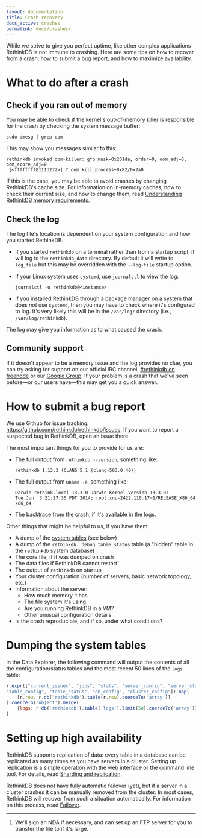```yaml
---
layout: documentation
title: Crash recovery
docs_active: crashes
permalink: docs/crashes/
---
```


While we strive to give you perfect uptime, like other complex applications RethinkDB is not immune to crashing. Here are some tips on how to recover from a crash, how to submit a bug report, and how to maximize availability.

# What to do after a crash

## Check if you ran out of memory

You may be able to check if the kernel's out-of-memory killer is responsible for the crash by checking the system message buffer:

```
sudo dmesg | grep oom
```

This may show you messages similar to this:

```
rethinkdb invoked oom-killer: gfp_mask=0x201da, order=0, oom_adj=0, oom_score_adj=0
 [<ffffffff8111d272>] ? oom_kill_process+0x82/0x2a0
```

If this is the case, you may be able to avoid crashes by changing RethinkDB's cache size. For information on in-memory caches, how to check their current size, and how to change them, read [Understanding RethinkDB memory requirements](/docs/memory-usage).

## Check the log

The log file's location is dependent on your system configuration and how you started RethinkDB.

* If you started `rethinkdb` on a terminal rather than from a startup script, it will log to the `rethinkdb_data` directory. By default it will write to `log_file` but this may be overridden with the `--log-file` startup option.

* If your Linux system uses `systemd`, use `journalctl` to view the log:

    `journalctl -u rethinkdb@<instance>`

* If you installed RethinkDB through a package manager on a system that does *not* use `systemd`, then you may have to check where it's configured to log. It's very likely this will be in the `/var/log/` directory (i.e., `/var/log/rethinkdb`).

The log may give you information as to what caused the crash.

## Community support

If it doesn't appear to be a memory issue and the log provides no clue, you can try asking for support on our official IRC channel, [#rethinkdb on freenode](http://webchat.freenode.net/?channels=#rethinkdb) or our [Google Group](http://groups.google.com/group/rethinkdb). If your problem is a crash that we've seen before&mdash;or our users have&mdash;this may get you a quick answer.

# How to submit a bug report

We use Github for issue tracking: <https://github.com/rethinkdb/rethinkdb/issues>. If you want to report a suspected bug in RethinkDB, open an issue there.

The most important things for you to provide for us are:

* The full output from `rethinkdb --version`, something like:

    ```
    rethinkdb 1.13.3 (CLANG 5.1 (clang-503.0.40))
    ```

* The full output from `uname -a`, something like:

    ```
    Darwin rethink.local 13.3.0 Darwin Kernel Version 13.3.0:
    Tue Jun  3 21:27:35 PDT 2014; root:xnu-2422.110.17~1/RELEASE_X86_64 x86_64
    ```

* The backtrace from the crash, if it's available in the logs.

Other things that might be helpful to us, if you have them:

* A dump of the [system tables](/docs/system-tables/) (see below)
* A dump of the `rethinkdb._debug_table_status` table (a "hidden" table in the `rethinkdb` system database)
* The core file, if it was dumped on crash
* The data files if RethinkDB cannot restart&sup1;
* The output of `rethinkdb` on startup
* Your cluster configuration (number of servers, basic network topology, etc.)
* Information about the server:
    * How much memory it has
    * The file system it's using
    * Are you running RethinkDB in a VM?
    * Other unusual configuration details
* Is the crash reproducible, and if so, under what conditions?

# Dumping the system tables

In the Data Explorer, the following command will output the contents of all the configuration/status tables and the most recent 50 lines of the `logs` table:

```js
r.expr(["current_issues", "jobs", "stats", "server_config", "server_status",
"table_config", "table_status", "db_config", "cluster_config"]).map(
    [r.row, r.db('rethinkdb').table(r.row).coerceTo('array')]
).coerceTo('object').merge(
    {logs: r.db('rethinkdb').table('logs').limit(50).coerceTo('array')}
)
```

# Setting up high availability

RethinkDB supports replication of data: every table in a database can be replicated as many times as you have servers in a cluster. Setting up replication is a simple operation with the web interface or the command line tool. For details, read [Sharding and replication](/docs/sharding-and-replication/).

RethinkDB does not have fully automatic failover (yet), but if a server in a cluster crashes it can be manually removed from the cluster. In most cases, RethinkDB will recover from such a situation automatically. For information on this process, read [Failover](/docs/failover).

----

1. We'll sign an NDA if necessary, and can set up an FTP server for you to transfer the file to if it's large.
